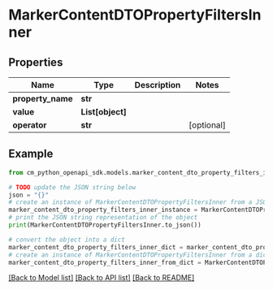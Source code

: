 # MarkerContentDTOPropertyFiltersInner


## Properties

Name | Type | Description | Notes
------------ | ------------- | ------------- | -------------
**property_name** | **str** |  | 
**value** | **List[object]** |  | 
**operator** | **str** |  | [optional] 

## Example

```python
from cm_python_openapi_sdk.models.marker_content_dto_property_filters_inner import MarkerContentDTOPropertyFiltersInner

# TODO update the JSON string below
json = "{}"
# create an instance of MarkerContentDTOPropertyFiltersInner from a JSON string
marker_content_dto_property_filters_inner_instance = MarkerContentDTOPropertyFiltersInner.from_json(json)
# print the JSON string representation of the object
print(MarkerContentDTOPropertyFiltersInner.to_json())

# convert the object into a dict
marker_content_dto_property_filters_inner_dict = marker_content_dto_property_filters_inner_instance.to_dict()
# create an instance of MarkerContentDTOPropertyFiltersInner from a dict
marker_content_dto_property_filters_inner_from_dict = MarkerContentDTOPropertyFiltersInner.from_dict(marker_content_dto_property_filters_inner_dict)
```
[[Back to Model list]](../README.md#documentation-for-models) [[Back to API list]](../README.md#documentation-for-api-endpoints) [[Back to README]](../README.md)


